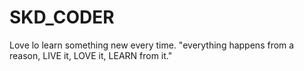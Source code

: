# SKD_CODER
Love lo learn something new every time. 
"everything happens from a reason, LIVE it, LOVE it, LEARN from it."
